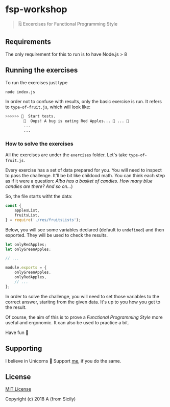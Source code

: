 # fsp-workshop
> 🗒 Excercises for Functional Programming Style

## Requirements
The only requirement for this to run is to have Node.js > 8

## Running the exercises
To run the exercises just type

```sh
node index.js
```

In order not to confuse with results, only the basic exercise is run. It refers to `type-of-fruit.js`, which will look like:

```sh
>>>>>> 🏁  Start tests.
        🛑  Oops! A bug is eating Red Apples... 🍎 ... 🐛
        ...
        ...
```

### How to solve the exercises

All the exercises are under the `exercises` folder. Let's take `type-of-fruit.js`.

Every exercise has a set of data prepared for you. You will need to inspect to pass the challenge.
It'll be bit like childood math.
You can think each step as if it were a question: _Alba has a basket of candies. How many blue candies are there? And so on..._)

So, the file starts witht the data:
```javascript
const {
    applesList,
    fruitsList,
} = require('./res/fruitsLists');
```

Below, you will see some variables declared (default to `undefined`) and then exported. They will be used to check the results.
```javascript
let onlyRedApples;
let onlyGreenApples;

// ...

module.exports = {
    onlyGreenApples,
    onlyRedApples,
    // ...
};
```

In order to solve the challenge, you will need to set those variables to the correct answer, staritng from the given data.
It's up to you how you get to the result.

Of course, the aim of this is to prove a _Functional Programming Style_ more useful and ergonomic.
It can also be used to practice a bit.

Have fun 🙌

## Supporting

I believe in Unicorns 🦄
Support [me](http://www.paypal.me/angelogulina/2), if you do the same.

## License

[MIT License](LICENSE)

Copyright (c) 2018 A (from Sicily)
